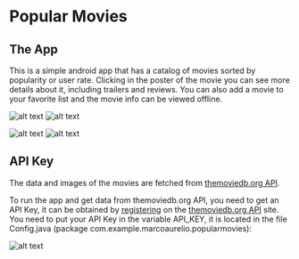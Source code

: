 # Popular Movies

## The App

This is a simple android app that has a catalog of movies sorted by popularity or user rate. Clicking in the poster of the movie you can see more details about it, including trailers and reviews. You can also add a movie to your favorite list and the movie info can be viewed offline.

![alt text](http://i.imgur.com/q7OteTx.png?1) ![alt text](http://i.imgur.com/cGIDA7s.png?1)

![alt text](http://i.imgur.com/1y39VWo.png?1) ![alt text](http://i.imgur.com/ugFYeH3.png?1)

## API Key

The data and images of the movies are fetched from [themoviedb.org API](https://www.themoviedb.org/documentation/api).

To run the app and get data from themoviedb.org API, you need to get an API Key, it can be obtained by [registering](https://www.themoviedb.org/account/signup) on the [themoviedb.org API](https://www.themoviedb.org/documentation/api) site. You need to put your API Key in the variable API_KEY, it is located in the file Config.java (package com.example.marcoaurelio.popularmovies):

![alt text](http://i.imgur.com/SXySjxO.png)
